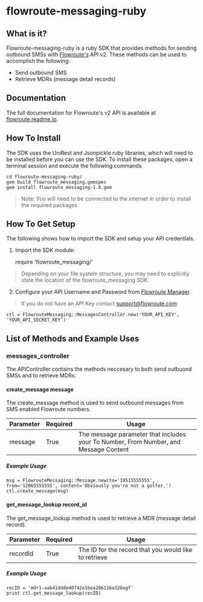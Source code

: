 # flowroute-messaging-ruby
## What is it?

Flowroute-messaging-ruby is a ruby SDK that provides methods for sending outbound SMSs with [Flowroute's](https://www.flowroute.com) API v2. These methods can be used to accomplish the following:

* Send outbound SMS
* Retrieve MDRs (message detail records)

## Documentation 
The full documentation for Flowroute's v2 API is available at [flowroute.readme.io](https://flowroute.readme.io/).

## How To Install 

The SDK uses the UniRest and Jsonpickle ruby libraries, which will need to be installed before you can use the SDK. To install these packages, open a terminal session and execute the following commands

	cd flowroute-messaging-ruby/
	gem build flowroute_messaging.gemspec
	gem install flowroute_messaging-1.0.gem

> Note: You will need to be connected to the internet in order to install the required packages
  
## How To Get Setup

The following shows how to import the SDK and setup your API credentials.

1) Import the SDK module:

	require 'flowroute_messaging/'

> Depending on your file system structure, you may need to explicitly state the location of the flowroute_messaging SDK. 
   
2) Configure your API Username and Password from [Flowroute Manager](https://manage.flowroute.com/accounts/preferences/beta/).
 > If you do not have an API Key contact support@flowroute.com:

	ctl = FlowrouteMessaging::MessagesController.new('YOUR_API_KEY', 'YOUR_API_SECRET_KEY')		

## List of Methods and Example Uses

### messages_controller

The APIController contains the methods neccesary to both send outbuond SMSs and to retrieve MDRs.

#### create_message message

The create_message method is used to send outbound messages from SMS enabled Flowroute numbers.

| Parameter | Required | Usage                                                                                |
|-----------|----------|--------------------------------------------------------------------------------------|
| message   | True     | The message parameter that includes your To Number, From Number, and Message Content |

##### Example Usage

	msg = FlowrouteMessaging::Message.new(to='19515555555', from='12065555555', content='Obviously you're not a golfer.')
	ctl.create_message(msg)
	
#### get\_message\_lookup record_id

The get\_message\_lookup method is used to retrieve a MDR (message detail record).

| Parameter | Required | Usage                                                 |
|-----------|----------|-------------------------------------------------------|
| recordId  | True     | The ID for the record that you would like to retrieve |

##### Example Usage

	recID = 'mdr1-aab41ddde40742e1bea286116a320agf'
	print ctl.get_message_lookup(recID)